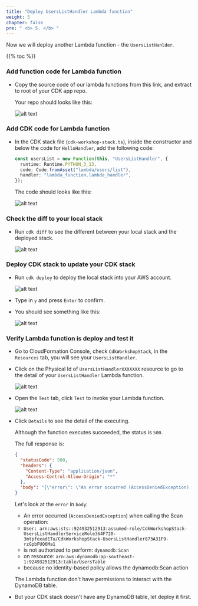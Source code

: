 ```yaml
---
title: "Deploy UsersListHandler Lambda function"
weight: 5
chapter: false
pre: " <b> 5. </b> "
---
```


Now we will deploy another Lambda function - the `UsersListHanlder`.

{{% toc %}}

### Add function code for Lambda function

- Copy the source code of our lambda functions from this link, and extract to root of your CDK app repo. <!-- TODO: add link to source code -->

  Your repo should looks like this:

  ![alt text](/images/workshop-4/crud--source-code.png)

### Add CDK code for Lambda function

- In the CDK stack file (`cdk-workshop-stack.ts`), inside the constructor and below the code for `HelloHandler`, add the following code:

  ```ts
  const usersList = new Function(this, "UsersListHandler", {
    runtime: Runtime.PYTHON_3_13,
    code: Code.fromAsset("lambda/users/list"),
    handler: "lambda_function.lambda_handler",
  });
  ```

  The code should looks like this:

  ![alt text](/images/workshop-4/crud--list-users--code.png)

### Check the diff to your local stack

- Run `cdk diff` to see the different between your local stack and the deployed stack.

  ![alt text](/images/workshop-4/crud--list-users--cdk-diff.png)

### Deploy CDK stack to update your CDK stack

- Run `cdk deploy` to deploy the local stack into your AWS account.

  ![alt text](/images/workshop-4/crud--list-users--cdk-deploy.png)

- Type in `y` and press `Enter` to confirm.

- You should see something like this:

  ![alt text](/images/workshop-4/crud--list-users--cdk-deploy--result.png)

### Verify Lambda function is deploy and test it

- Go to CloudFormation Console, check `CdkWorkshopStack`, in the `Resources` tab, you will see your `UsersListHandler`.

- Click on the Physical Id of `UsersListHandlerXXXXXXX` resource to go to the detail of your `UsersListHandler` Lambda function.

  ![alt text](/images/workshop-4/crud--list-users--cfn-stack.png)

- Open the `Test` tab, click `Test` to invoke your Lambda function.

  ![alt text](/images/workshop-4/crud--list-users--test-invoke.png)

- Click `Details` to see the detail of the executing.

  Although the function executes succeeded, the status is `500`.

  The full response is:

  ```json
  {
    "statusCode": 500,
    "headers": {
      "Content-Type": "application/json",
      "Access-Control-Allow-Origin": "*"
    },
    "body": "{\"error\": \"An error occurred (AccessDeniedException) when calling the Scan operation: User: arn:aws:sts::924932512913:assumed-role/CdkWorkshopStack-UsersListHandlerServiceRole364F720-3mtpfexadETu/CdkWorkshopStack-UsersListHandler873A31F9-rzGpbFUQ6Ma1 is not authorized to perform: dynamodb:Scan on resource: arn:aws:dynamodb:ap-southeast-1:924932512913:table/UsersTable because no identity-based policy allows the dynamodb:Scan action\"}"
  }
  ```

  Let's look at the `error` in `body`:

  - An error occurred (`AccessDeniedException`) when calling the Scan operation:
  - `User: arn:aws:sts::924932512913:assumed-role/CdkWorkshopStack-UsersListHandlerServiceRole364F720-3mtpfexadETu/CdkWorkshopStack-UsersListHandler873A31F9-rzGpbFUQ6Ma1`
  - is not authorized to perform: `dynamodb:Scan`
  - on resource: `arn:aws:dynamodb:ap-southeast-1:924932512913:table/UsersTable`
  - because no identity-based policy allows the dynamodb:Scan action

  The Lambda function don't have permissions to interact with the DynamoDB table.

- But your CDK stack doesn't have any DynamoDB table, let deploy it first.
